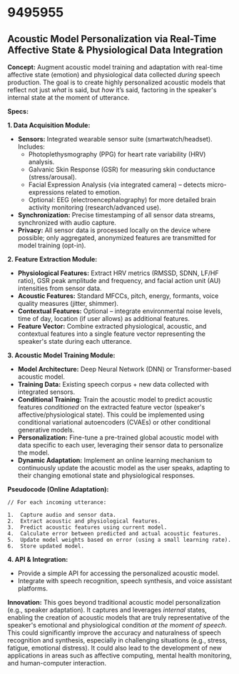 # 9495955

## Acoustic Model Personalization via Real-Time Affective State & Physiological Data Integration

**Concept:** Augment acoustic model training and adaptation with real-time affective state (emotion) and physiological data collected *during* speech production. The goal is to create highly personalized acoustic models that reflect not just *what* is said, but *how* it’s said, factoring in the speaker's internal state at the moment of utterance.

**Specs:**

**1. Data Acquisition Module:**

*   **Sensors:** Integrated wearable sensor suite (smartwatch/headset). Includes:
    *   Photoplethysmography (PPG) for heart rate variability (HRV) analysis.
    *   Galvanic Skin Response (GSR) for measuring skin conductance (stress/arousal).
    *   Facial Expression Analysis (via integrated camera) – detects micro-expressions related to emotion.
    *   Optional: EEG (electroencephalography) for more detailed brain activity monitoring (research/advanced use).
*   **Synchronization:** Precise timestamping of all sensor data streams, synchronized with audio capture.
*   **Privacy:** All sensor data is processed locally on the device where possible; only aggregated, anonymized features are transmitted for model training (opt-in).

**2. Feature Extraction Module:**

*   **Physiological Features:** Extract HRV metrics (RMSSD, SDNN, LF/HF ratio), GSR peak amplitude and frequency, and facial action unit (AU) intensities from sensor data.
*   **Acoustic Features:** Standard MFCCs, pitch, energy, formants, voice quality measures (jitter, shimmer).
*   **Contextual Features:** Optional – integrate environmental noise levels, time of day, location (if user allows) as additional features.
*   **Feature Vector:** Combine extracted physiological, acoustic, and contextual features into a single feature vector representing the speaker's state during each utterance.

**3. Acoustic Model Training Module:**

*   **Model Architecture:** Deep Neural Network (DNN) or Transformer-based acoustic model.
*   **Training Data:** Existing speech corpus + new data collected with integrated sensors.
*   **Conditional Training:**  Train the acoustic model to predict acoustic features *conditioned* on the extracted feature vector (speaker's affective/physiological state). This could be implemented using conditional variational autoencoders (CVAEs) or other conditional generative models.
*   **Personalization:**  Fine-tune a pre-trained global acoustic model with data specific to each user, leveraging their sensor data to personalize the model.
*   **Dynamic Adaptation:**  Implement an online learning mechanism to continuously update the acoustic model as the user speaks, adapting to their changing emotional state and physiological responses.

**Pseudocode (Online Adaptation):**

```
// For each incoming utterance:

1.  Capture audio and sensor data.
2.  Extract acoustic and physiological features.
3.  Predict acoustic features using current model.
4.  Calculate error between predicted and actual acoustic features.
5.  Update model weights based on error (using a small learning rate).
6.  Store updated model.
```

**4.  API & Integration:**

*   Provide a simple API for accessing the personalized acoustic model.
*   Integrate with speech recognition, speech synthesis, and voice assistant platforms.

**Innovation:** This goes beyond traditional acoustic model personalization (e.g., speaker adaptation). It captures and leverages *internal* states, enabling the creation of acoustic models that are truly representative of the speaker's emotional and physiological condition *at the moment of speech*. This could significantly improve the accuracy and naturalness of speech recognition and synthesis, especially in challenging situations (e.g., stress, fatigue, emotional distress). It could also lead to the development of new applications in areas such as affective computing, mental health monitoring, and human-computer interaction.